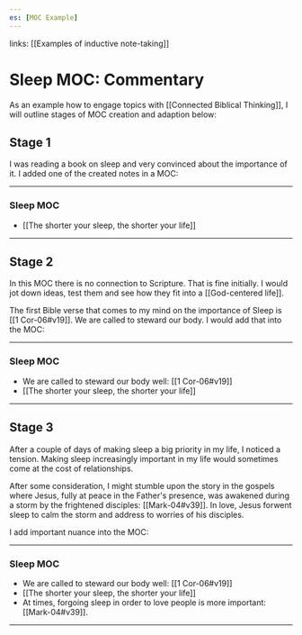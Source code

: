 ```yaml
---
es: [MOC Example]
---
```


links: [[Examples of inductive note-taking]]
# Sleep MOC: Commentary
As an example how to engage topics with [[Connected Biblical Thinking]], I will outline stages of MOC creation and adaption below:

## Stage 1
I was reading a book on sleep and very convinced about the importance of it. I added one of the created notes in a MOC:
***
### Sleep MOC
* [[The shorter your sleep, the shorter your life]]
***

## Stage 2
In this MOC there is no connection to Scripture. That is fine initially. I would jot down ideas, test them and see how they fit into a [[God-centered life]]. 

The first Bible verse that comes to my mind on the importance of Sleep is [[1 Cor-06#v19]]. We are called to steward our body. I would add that into the MOC:
***
### Sleep MOC
* We are called to steward our body well: [[1 Cor-06#v19]]
* [[The shorter your sleep, the shorter your life]]
***
## Stage 3
After a couple of days of making sleep a big priority in my life, I noticed a tension. Making sleep increasingly important in my life would sometimes come at the cost of relationships.

After some consideration, I might stumble upon the story in the gospels where Jesus, fully at peace in the Father's presence, was awakened during a storm by the frightened disciples: [[Mark-04#v39]]. In love, Jesus forwent sleep to calm the storm and address to worries of his disciples.

I add important nuance into the MOC:
***
### Sleep MOC
* We are called to steward our body well: [[1 Cor-06#v19]]
* [[The shorter your sleep, the shorter your life]]
* At times, forgoing sleep in order to love people is more important: [[Mark-04#v39]].
***